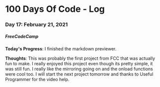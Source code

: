 # 100 Days Of Code - Log
### Day 17: February 21, 2021
##### FreeCodeCamp 

**Today's Progress**: I finished the markdown previewer.

**Thoughts**: This was probably the first project from FCC that was actually fun to make. I really enjoyed this project even though its pretty simple, it was still fun. I really like the mirroring going on and the onload functions were cool too. I will start the next project tomorrow and thanks to Useful Programmer for the video help. 
